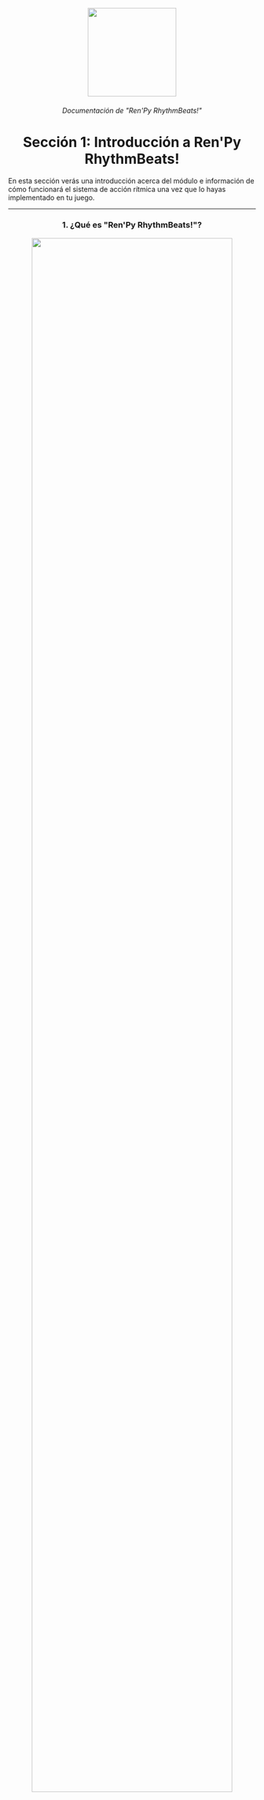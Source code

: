 <p align="center">
  <img width="180" height="180" src="https://user-images.githubusercontent.com/77955772/235035814-790e9d30-7aa3-41f5-b5ad-4b112cf89716.png">
</p>
<h6 align = "center"> Documentación de "Ren'Py RhythmBeats!" </h1>
<h1 align = "center"> Sección 1: Introducción a Ren'Py RhythmBeats! </h5>

En esta sección verás una introducción acerca del módulo e información de cómo funcionará el sistema de acción rítmica una vez que lo hayas implementado en tu juego.

---

<h3 align="center"> 1. ¿Qué es "Ren'Py RhythmBeats!"? </h3>

<p align="center"><img width="90%" height="90%" src="img/doc_image_01.png"/></p>
<h6 align = "center"> <i>Screenshot: Juego demostrativo de Ren'Py RhythmBeats! con el 2DMV de "BANZAI! digital trippers".</i> </h6>

**Ren'Py RhythmBeats!** es un módulo que te proporciona las funcionalidades básicas para que puedas implementar un minijuego de ritmo en un proyecto de Ren'Py.

Actualmente este sistema de acción rítmica sirve para juegos destinados a <ins>**plataformas de PC**</ins>, pero se está trabajando en la compatibilidad con dispositivos móviles (pantallas táctiles). Puedes obtener más información acerca de la compatibilidad en la **[Sección 2](doc_section_02.md)** de esta documentación.

Para crear minijuegos, este sistema rítmico proporciona 2 carriles o pistas de notas para la cascada visual en el juego, lo que ayuda a que los jugadores puedan completar las canciones sin muchas complicaciones. No es un sistema rítmico complejo, pero pienso que es suficiente como para una novela visual.

> _Si usas este módulo, te agradecería que dieras crédito a este repositorio o a mí, el creador de **Ren'Py RhythmBeats!** :3_

---

<h3 align="center"> 2. ¿Cómo funciona el sistema de acción rítmica? </h3>

Los conceptos presentes en este ítem son completamente inherentes al sistema rítmico de este repositorio, pero en algunos casos podría ser válido para la mayoría de juegos de ritmo existentes en la actualidad.

---

#### 2.1. El sistema de Beatmaps.

El algoritmo de este módulo y el de casi todos los juegos rítmicos que existen, funcionan respecto de un **"beatmap"**. Los beatmaps (mapas de pulsos) están constituidas de muchas marcas de tiempo (o timestamps) donde cada una de estas marcas de tiempo son equivalentes a una nota que va cayendo por la pantalla.

<p align="center"><img src="img/doc_image_02.png"/></p>
<h6 align = "center"> <i>Screenshot: Formato de uno de los beatmaps del juego demostrativo.</i> </h6>

Si miraste bien ese screenshot, probablemente ya te diste cuenta de como funciona el beatmap. En lo que respecta a **Ren'Py RhythmBeats!**, este sistema utiliza un formato de beatmap basado en **CSV (Valores separados por comas)** como el que se aprecia en el screenshot.

Las dos columnas que se ven ahí, corresponden a los dos carriles de notas que admite el sistema rítmico. Estos carriles han sido denominados en el archivo como `Keypad_L` y `Keypad_R`. Por supuesto, los números en su interior representan a cada una de las notas que se mostrarán en la pantalla del jugador.

Puedes generar los mapas con algún software musical en formato MIDI y luego procesarlos con la **herramienta de conversión de Ren'Py RhythmBeats!**.

> _**Nota:** Por el momento, "Ren'Py RhythmBeats!" posee su propio formato de archivo Beatmap, pero hay una pequeña posibilidad que en el futuro agregue soporte para charters como "Moonscraper Chart Editor"._

En la **[Sección 5](doc_section_05.md)** encontrarás un tutorial y las descargas necesarias para crear secuencias MIDI con FL Studio Mobile, y las instrucciones para convertir el archivo MIDI en un archivo `.beat` mediante la herramienta de conversión.

---

#### 2.2. ¿Cómo se detectan los toques del jugador en Ren'Py RhythmBeats?

En definitiva, cada timestamp de un beatmap es una nota que debe aparecer en el segundo exacto desde que una partida ha iniciado.

En **Ren'Py RhythmBeats!**, se hace uso de un **"Tiempo Epoch"** para detectar la sincronía de los toques del jugador, es decir, un cronómetro que inicia justo cuando la partida ha dado comienzo. Este tiempo Epoch se resta con la nota más cercana al jugador en el momento de presionar una tecla, obteniendo como resultado la cantidad de milisegundos de diferencia entre **el toque del jugador** y el **timestamp más cercano**. Entonces, si esa diferencia está dentro de un rango determinado de milisegundos, el sistema rítmico asume que el jugador pulsó la nota dentro del tiempo admitido.

---

#### 2.3. El "Umbral de Reacción". ¿Qué es esto?

El "umbral de reacción" es <u>el rango de tiempo que el jugador dispone para tocar una nota y acertarla</u>. Esto ayuda a determinar si el jugador acertó o falló una nota que viene cayendo por la pantalla.

Una forma gráfica de representar el "umbral de detección", es la siguiente:

<p align="center"><img width="90%" height="90%" src="img/doc_image_03.png"/></p>
<h6 align = "center"> <i>Gráfico: Umbral de reacción en la cascada de notas.</i> </h6>

Por defecto, el sistema rítmico que pone a disposición el módulo de **Ren'Py RhythmBeats!** tiene fijado un umbral de detección de **100 milisegundos** tanto para toques adelantados o atrasados, lo que permite darle al jugador un total de **200 milisegundos** para acertar una nota. Este tiempo es más que suficiente para que el jugador toque correctamente una nota.

Puedes ajustar ese umbral disminuyendo o incrementando este tiempo. Un tiempo menor al que el módulo trae por defecto requerirá que el jugador sea más preciso tocando las notas, mientras que un mayor tiempo hará que el juego admita pulsos con retraso y aún así contará la nota como tocada.

---

#### 2.4. ¿Qué es el "Offset" de un Beatmap?

Los mapas de un juego de ritmo necesitan ser "calibrados" antes de que una canción pueda ser jugable, pues en muchas ocasiones a pesar de haber hecho correctamente un beatmap, al colocarlo en un juego puede tener ciertos desfases respecto de la canción. He aquí donde nace el concepto de **"Offset"**.

El **Offset** es una compensación de tiempo que se le aplica al beatmap para que las notas caigan de la forma más síncrona que fuese posible, corrigiendo cualquier desfase existente. Por el momento, la calibración de mapas en este módulo debe realizarse manualmente, pero una vez calibrado, el módulo es capaz de recalcular los timestamps según el offset que has configurado.

El módulo permite configurar dos tipos de Offset, pero eso será explicado en el apartado de documentación de código.



---

<h4 align = "center"> ¡Navega por la documentación! </h6>
<h5 align = "center"> <a href="README.md"> Ir al Inicio </a> | <a href="doc_section_02.md"> Ir a la Sección 2</a> </h6>
